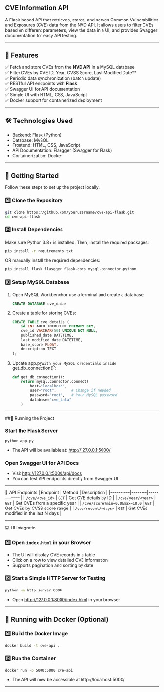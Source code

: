 


## CVE Information API 
A Flask-based API that retrieves, stores, and serves Common Vulnerabilities and Exposures (CVE) data from the NVD API. It allows users to filter CVEs based on different parameters, view the data in a UI, and provides Swagger documentation for easy API testing.  

---

## 📌 Features
✅ Fetch and store CVEs from the **NVD API** in a MySQL database  
✅ Filter CVEs by CVE ID, Year, CVSS Score, Last Modified Date**  
✅ Periodic data synchronization (batch update)  
✅ RESTful API endpoints with **Flask**  
✅ Swagger UI for API documentation  
✅ Simple UI with HTML, CSS, JavaScript  
✅ Docker support for containerized deployment  

---

## 🛠️ Technologies Used
- Backend: Flask (Python)  
- Database: MySQL  
- Frontend: HTML, CSS, JavaScript  
- API Documentation: Flasgger (Swagger for Flask)  
- Containerization: Docker  

---

## 🚀 Getting Started
Follow these steps to set up the project locally.

### 1️⃣ Clone the Repository
```bash
git clone https://github.com/yourusername/cve-api-flask.git
cd cve-api-flask
```

### 2️⃣ Install Dependencies
Make sure Python 3.8+ is installed. Then, install the required packages:  
```bash
pip install -r requirements.txt
```
OR manually install the required dependencies:  
```bash
pip install flask flasgger flask-cors mysql-connector-python
```

### 3️⃣ Setup MySQL Database
1. Open MySQL Workbenchor use a terminal and create a database:
   ```sql
   CREATE DATABASE cve_data;
   ```
2. Create a table for storing CVEs:
   ```sql
   CREATE TABLE cve_details (
       id INT AUTO_INCREMENT PRIMARY KEY,
       cve_id VARCHAR(50) UNIQUE NOT NULL,
       published_date DATETIME,
       last_modified_date DATETIME,
       base_score FLOAT,
       description TEXT
   );
   ```
3. Update app.py`with your MySQL credentials inside `get_db_connection()`:
   ```python
   def get_db_connection():
       return mysql.connector.connect(
           host="localhost",
           user="root",       # Change if needed
           password="root",   # Your MySQL password
           database="cve_data"
       )
   ```

---

##🎯 Running the Project
### Start the Flask Server
```bash
python app.py
```
- The API will be available at: http://127.0.0.1:5000/  

### Open Swagger UI for API Docs
- Visit http://127.0.0.1:5000/api/docs  
- You can test API endpoints directly from Swagger UI  

---

🔗 API Endpoints
| Endpoint | Method | Description |
|----------|--------|-------------|
| `/cve/<cve_id>` | `GET` | Get CVE details by ID |
| `/cve/year/<year>` | `GET` | Get CVEs from a specific year |
| `/cve/score?min=0.0&max=10.0` | `GET` | Get CVEs by CVSS score range |
| `/cve/recent/<days>` | `GET` | Get CVEs modified in the last N days |

---

 💻 UI Integratio
### 1️⃣ Open `index.html` in your Browser
- The UI will display CVE records in a table  
- Click on a row to view detailed CVE information 
- Supports pagination and sorting by date

### 2️⃣ Start a Simple HTTP Server for Testing
```bash
python -m http.server 8000
```
- Open http://127.0.0.1:8000/index.html in your browser  

---

## 🐳 Running with Docker (Optional)
### 1️⃣ Build the Docker Image
```bash
docker build -t cve-api .
```
### 2️⃣ Run the Container
```bash
docker run -p 5000:5000 cve-api
```
- The API will now be accessible at http://localhost:5000/  

------------------------------------------------------